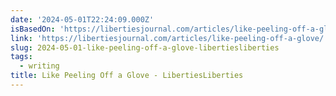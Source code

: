 ```yaml
---
date: '2024-05-01T22:24:09.000Z'
isBasedOn: 'https://libertiesjournal.com/articles/like-peeling-off-a-glove/'
link: 'https://libertiesjournal.com/articles/like-peeling-off-a-glove/'
slug: 2024-05-01-like-peeling-off-a-glove-libertiesliberties
tags:
  - writing
title: Like Peeling Off a Glove - LibertiesLiberties
---
```



